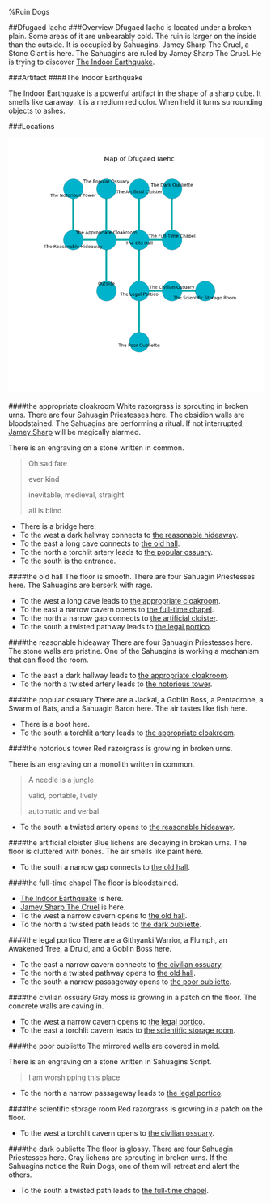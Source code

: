 %Ruin Dogs

##Dfugaed Iaehc
###Overview
Dfugaed Iaehc is located under a broken plain. Some areas of it are unbearably cold. The ruin is larger on the inside than the outside. It is occupied by Sahuagins. <a name="Jamey-Sharp-The-Cruel"></a>Jamey Sharp The Cruel, a Stone Giant is here. The Sahuagins are ruled by Jamey Sharp The Cruel. He  is trying to discover [The Indoor Earthquake](#The-Indoor-Earthquake). 



###Artifact
####<a name="The-Indoor-Earthquake"></a>The Indoor Earthquake


The Indoor Earthquake is a powerful artifact in the shape of a sharp cube. It smells like caraway. It is a medium red color. When held it turns surrounding objects to ashes. 





###Locations


![](../v2/images/Dfugaed-Iaehc.png)

####<a name="the-appropriate-cloakroom"></a>the appropriate cloakroom
White razorgrass is sprouting in broken urns. There are four Sahuagin Priestesses here. The obsidion walls are bloodstained. The Sahuagins are performing a ritual. If not interrupted, [Jamey Sharp](#Jamey-Sharp) will be magically alarmed. 

There is an engraving on a stone written in common. 

> Oh sad fate
>
> ever kind
>
> inevitable, medieval, straight
>
> all is blind
>


* There is a bridge here.
* To the west a dark hallway connects to [the reasonable hideaway](#the-reasonable-hideaway).
* To the east a long cave connects to [the old hall](#the-old-hall).
* To the north a torchlit artery leads to [the popular ossuary](#the-popular-ossuary).
* To the south is the entrance.


####<a name="the-old-hall"></a>the old hall
The floor is smooth. There are four Sahuagin Priestesses here. The Sahuagins are berserk with rage. 



* To the west a long cave leads to [the appropriate cloakroom](#the-appropriate-cloakroom).
* To the east a narrow cavern opens to [the full-time chapel](#the-full-time-chapel).
* To the north a narrow gap connects to [the artificial cloister](#the-artificial-cloister).
* To the south a twisted pathway leads to [the legal portico](#the-legal-portico).


####<a name="the-reasonable-hideaway"></a>the reasonable hideaway
There are four Sahuagin Priestesses here. The stone walls are pristine. One of the Sahuagins is working a mechanism that can flood the room. 



* To the east a dark hallway leads to [the appropriate cloakroom](#the-appropriate-cloakroom).
* To the north a twisted artery leads to [the notorious tower](#the-notorious-tower).


####<a name="the-popular-ossuary"></a>the popular ossuary
There are a Jackal, a Goblin Boss, a Pentadrone, a Swarm of Bats, and a Sahuagin Baron here. The air tastes like fish here. 



* There is a boot here.
* To the south a torchlit artery leads to [the appropriate cloakroom](#the-appropriate-cloakroom).


####<a name="the-notorious-tower"></a>the notorious tower
Red razorgrass is growing in broken urns. 

There is an engraving on a monolith written in common. 

> A needle is a jungle
>
> valid, portable, lively
>
> automatic and verbal
>


* To the south a twisted artery opens to [the reasonable hideaway](#the-reasonable-hideaway).


####<a name="the-artificial-cloister"></a>the artificial cloister
Blue lichens are decaying in broken urns. The floor is cluttered with bones. The air smells like paint here. 



* To the south a narrow gap connects to [the old hall](#the-old-hall).


####<a name="the-full-time-chapel"></a>the full-time chapel
The floor is bloodstained. 



* [The Indoor Earthquake](#The-Indoor-Earthquake) is here.
* [Jamey Sharp The Cruel](#Jamey-Sharp-The-Cruel) is here.
* To the west a narrow cavern opens to [the old hall](#the-old-hall).
* To the north a twisted path leads to [the dark oubliette](#the-dark-oubliette).


####<a name="the-legal-portico"></a>the legal portico
There are a Githyanki Warrior, a Flumph, an Awakened Tree, a Druid, and a Goblin Boss here. 



* To the east a narrow cavern connects to [the civilian ossuary](#the-civilian-ossuary).
* To the north a twisted pathway opens to [the old hall](#the-old-hall).
* To the south a narrow passageway opens to [the poor oubliette](#the-poor-oubliette).


####<a name="the-civilian-ossuary"></a>the civilian ossuary
Gray moss is growing in a patch on the floor. The concrete walls are caving in. 



* To the west a narrow cavern opens to [the legal portico](#the-legal-portico).
* To the east a torchlit cavern leads to [the scientific storage room](#the-scientific-storage-room).


####<a name="the-poor-oubliette"></a>the poor oubliette
The mirrored walls are covered in mold. 

There is an engraving on a stone written in Sahuagins Script. 

> I am worshipping this place.
>


* To the north a narrow passageway leads to [the legal portico](#the-legal-portico).


####<a name="the-scientific-storage-room"></a>the scientific storage room
Red razorgrass is growing in a patch on the floor. 



* To the west a torchlit cavern opens to [the civilian ossuary](#the-civilian-ossuary).


####<a name="the-dark-oubliette"></a>the dark oubliette
The floor is glossy. There are four Sahuagin Priestesses here. Gray lichens are sprouting in broken urns. If the Sahuagins notice the Ruin Dogs, one of them will retreat and alert the others. 



* To the south a twisted path leads to [the full-time chapel](#the-full-time-chapel).


